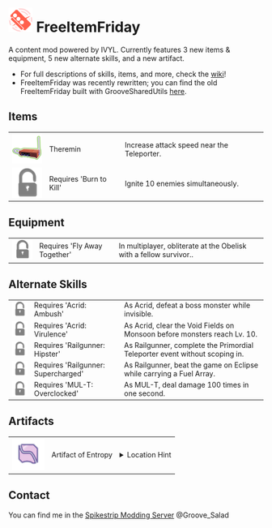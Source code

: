# <img src="https://github.com/Priscillalala/FreeSkillSaturday/blob/master/thunderstore/texFreeItemFridayExpansionIcon.png?raw=true" alt="FreeItemFriday Icon" width=48> FreeItemFriday
A content mod powered by IVYL. Currently features 3 new items & equipment, 5 new alternate skills, and a new artifact. 
* For full descriptions of skills, items, and more, check the [wiki](https://thunderstore.io/package/Groove_Salad/FreeItemFriday/wiki/)!
* FreeItemFriday was recently rewritten; you can find the old FreeItemFriday built with GrooveSharedUtils [here](https://github.com/Priscillalala/FreeItemFriday).

## Items
<table>
    <tr>
        <td><img src="https://github.com/Priscillalala/FreeSkillSaturday/blob/master/thunderstore/texThereminIcon.png?raw=true" alt="Theremin" width=64></td>
        <td>Theremin</td>
        <td>Increase attack speed near the Teleporter.</td>
    </tr>
    <tr>
        <td><img src="https://github.com/Priscillalala/FreeSkillSaturday/blob/master/thunderstore/texUnlockIcon.png?raw=true" alt="Unlockable" width=64></td>
        <td>Requires 'Burn to Kill'</td>
        <td>Ignite 10 enemies simultaneously.</td>
    </tr>
</table>

## Equipment
<table>
    <tr>
        <td><img src="https://github.com/Priscillalala/FreeSkillSaturday/blob/master/thunderstore/texUnlockIcon.png?raw=true" alt="Unlockable" width=64></td>
        <td>Requires 'Fly Away Together'</td>
        <td>In multiplayer, obliterate at the Obelisk with a fellow survivor..</td>
    </tr>
</table>

## Alternate Skills
<table>
    <tr>
        <td><img src="https://github.com/Priscillalala/FreeSkillSaturday/blob/master/thunderstore/texUnlockIcon.png?raw=true" alt="Unlockable" width=64></td>
        <td>Requires 'Acrid: Ambush'</td>
        <td>As Acrid, defeat a boss monster while invisible.</td>
    </tr>
    <tr>
        <td><img src="https://github.com/Priscillalala/FreeSkillSaturday/blob/master/thunderstore/texUnlockIcon.png?raw=true" alt="Unlockable" width=64></td>
        <td>Requires 'Acrid: Virulence'</td>
        <td>As Acrid, clear the Void Fields on Monsoon before monsters reach Lv. 10.</td>
    </tr>
    <tr>
        <td><img src="https://github.com/Priscillalala/FreeSkillSaturday/blob/master/thunderstore/texUnlockIcon.png?raw=true" alt="Unlockable" width=64></td>
        <td>Requires 'Railgunner: Hipster'</td>
        <td>As Railgunner, complete the Primordial Teleporter event without scoping in.</td>
    </tr>
    <tr>
        <td><img src="https://github.com/Priscillalala/FreeSkillSaturday/blob/master/thunderstore/texUnlockIcon.png?raw=true" alt="Unlockable" width=64></td>
        <td>Requires 'Railgunner: Supercharged'</td>
        <td>As Railgunner, beat the game on Eclipse while carrying a Fuel Array.</td>
    </tr
    <tr>
        <td><img src="https://github.com/Priscillalala/FreeSkillSaturday/blob/master/thunderstore/texUnlockIcon.png?raw=true" alt="Unlockable" width=64></td>
        <td>Requires 'MUL-T: Overclocked'</td>
        <td>As MUL-T, deal damage 100 times in one second.</td>
    </tr>
</table>

## Artifacts
<table>
    <tr>
        <td><img src="https://github.com/Priscillalala/FreeSkillSaturday/blob/master/thunderstore/texArtifactSlipperyTerrainEnabled.png?raw=true" alt="Artifact of Entropy" width=64></td>
        <td>Artifact of Entropy</td>
        <td><details>
            <summary>Location Hint</summary>
            Where trees reach the sky
            <details>
            <summary>...</summary>
            near the top of a frozen waterfall
            <details>
            <summary>...</summary>
            the ice holds a secret
            </details>
            </details>
            </details></td>
    </tr>
</table>

## Contact
You can find me in the [Spikestrip Modding Server](https://discord.gg/me7P53smzk) @Groove_Salad